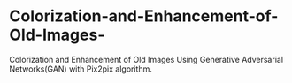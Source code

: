 # Colorization-and-Enhancement-of-Old-Images-
Colorization and Enhancement of Old Images Using Generative Adversarial Networks(GAN) with Pix2pix algorithm.
